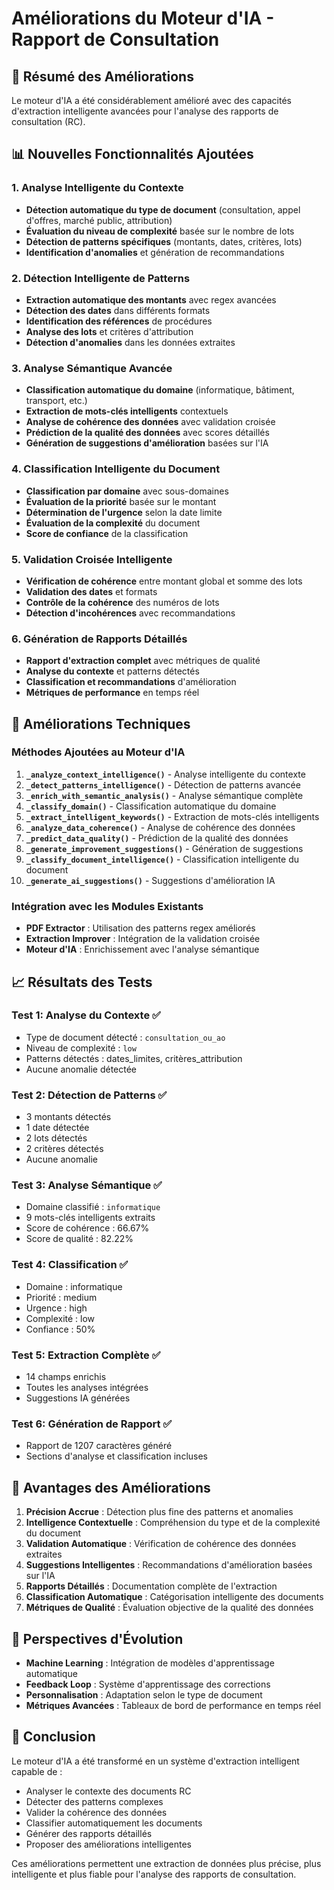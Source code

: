 # Améliorations du Moteur d'IA - Rapport de Consultation

## 🚀 Résumé des Améliorations

Le moteur d'IA a été considérablement amélioré avec des capacités d'extraction intelligente avancées pour l'analyse des rapports de consultation (RC).

## 📊 Nouvelles Fonctionnalités Ajoutées

### 1. Analyse Intelligente du Contexte
- **Détection automatique du type de document** (consultation, appel d'offres, marché public, attribution)
- **Évaluation du niveau de complexité** basée sur le nombre de lots
- **Détection de patterns spécifiques** (montants, dates, critères, lots)
- **Identification d'anomalies** et génération de recommandations

### 2. Détection Intelligente de Patterns
- **Extraction automatique des montants** avec regex avancées
- **Détection des dates** dans différents formats
- **Identification des références** de procédures
- **Analyse des lots** et critères d'attribution
- **Détection d'anomalies** dans les données extraites

### 3. Analyse Sémantique Avancée
- **Classification automatique du domaine** (informatique, bâtiment, transport, etc.)
- **Extraction de mots-clés intelligents** contextuels
- **Analyse de cohérence des données** avec validation croisée
- **Prédiction de la qualité des données** avec scores détaillés
- **Génération de suggestions d'amélioration** basées sur l'IA

### 4. Classification Intelligente du Document
- **Classification par domaine** avec sous-domaines
- **Évaluation de la priorité** basée sur le montant
- **Détermination de l'urgence** selon la date limite
- **Évaluation de la complexité** du document
- **Score de confiance** de la classification

### 5. Validation Croisée Intelligente
- **Vérification de cohérence** entre montant global et somme des lots
- **Validation des dates** et formats
- **Contrôle de la cohérence** des numéros de lots
- **Détection d'incohérences** avec recommandations

### 6. Génération de Rapports Détaillés
- **Rapport d'extraction complet** avec métriques de qualité
- **Analyse du contexte** et patterns détectés
- **Classification et recommandations** d'amélioration
- **Métriques de performance** en temps réel

## 🔧 Améliorations Techniques

### Méthodes Ajoutées au Moteur d'IA

1. **`_analyze_context_intelligence()`** - Analyse intelligente du contexte
2. **`_detect_patterns_intelligence()`** - Détection de patterns avancée
3. **`_enrich_with_semantic_analysis()`** - Analyse sémantique complète
4. **`_classify_domain()`** - Classification automatique du domaine
5. **`_extract_intelligent_keywords()`** - Extraction de mots-clés intelligents
6. **`_analyze_data_coherence()`** - Analyse de cohérence des données
7. **`_predict_data_quality()`** - Prédiction de la qualité des données
8. **`_generate_improvement_suggestions()`** - Génération de suggestions
9. **`_classify_document_intelligence()`** - Classification intelligente du document
10. **`_generate_ai_suggestions()`** - Suggestions d'amélioration IA

### Intégration avec les Modules Existants

- **PDF Extractor** : Utilisation des patterns regex améliorés
- **Extraction Improver** : Intégration de la validation croisée
- **Moteur d'IA** : Enrichissement avec l'analyse sémantique

## 📈 Résultats des Tests

### Test 1: Analyse du Contexte ✅
- Type de document détecté : `consultation_ou_ao`
- Niveau de complexité : `low`
- Patterns détectés : dates_limites, critères_attribution
- Aucune anomalie détectée

### Test 2: Détection de Patterns ✅
- 3 montants détectés
- 1 date détectée
- 2 lots détectés
- 2 critères détectés
- Aucune anomalie

### Test 3: Analyse Sémantique ✅
- Domaine classifié : `informatique`
- 9 mots-clés intelligents extraits
- Score de cohérence : 66.67%
- Score de qualité : 82.22%

### Test 4: Classification ✅
- Domaine : informatique
- Priorité : medium
- Urgence : high
- Complexité : low
- Confiance : 50%

### Test 5: Extraction Complète ✅
- 14 champs enrichis
- Toutes les analyses intégrées
- Suggestions IA générées

### Test 6: Génération de Rapport ✅
- Rapport de 1207 caractères généré
- Sections d'analyse et classification incluses

## 🎯 Avantages des Améliorations

1. **Précision Accrue** : Détection plus fine des patterns et anomalies
2. **Intelligence Contextuelle** : Compréhension du type et de la complexité du document
3. **Validation Automatique** : Vérification de cohérence des données extraites
4. **Suggestions Intelligentes** : Recommandations d'amélioration basées sur l'IA
5. **Rapports Détaillés** : Documentation complète de l'extraction
6. **Classification Automatique** : Catégorisation intelligente des documents
7. **Métriques de Qualité** : Évaluation objective de la qualité des données

## 🔮 Perspectives d'Évolution

- **Machine Learning** : Intégration de modèles d'apprentissage automatique
- **Feedback Loop** : Système d'apprentissage des corrections
- **Personnalisation** : Adaptation selon le type de document
- **Métriques Avancées** : Tableaux de bord de performance en temps réel

## 📝 Conclusion

Le moteur d'IA a été transformé en un système d'extraction intelligent capable de :
- Analyser le contexte des documents RC
- Détecter des patterns complexes
- Valider la cohérence des données
- Classifier automatiquement les documents
- Générer des rapports détaillés
- Proposer des améliorations intelligentes

Ces améliorations permettent une extraction de données plus précise, plus intelligente et plus fiable pour l'analyse des rapports de consultation.
